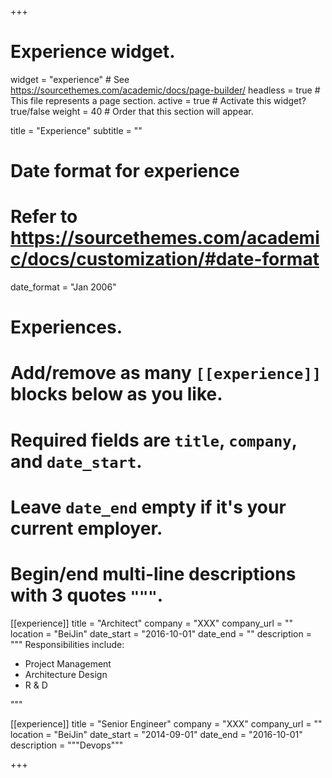 +++
# Experience widget.
widget = "experience"  # See https://sourcethemes.com/academic/docs/page-builder/
headless = true  # This file represents a page section.
active = true  # Activate this widget? true/false
weight = 40  # Order that this section will appear.

title = "Experience"
subtitle = ""

# Date format for experience
#   Refer to https://sourcethemes.com/academic/docs/customization/#date-format
date_format = "Jan 2006"

# Experiences.
#   Add/remove as many `[[experience]]` blocks below as you like.
#   Required fields are `title`, `company`, and `date_start`.
#   Leave `date_end` empty if it's your current employer.
#   Begin/end multi-line descriptions with 3 quotes `"""`.
[[experience]]
  title = "Architect"
  company = "XXX"
  company_url = ""
  location = "BeiJin"
  date_start = "2016-10-01"
  date_end = ""
  description = """
  Responsibilities include:

  * Project Management
  * Architecture Design
  * R & D

  """

[[experience]]
  title = "Senior Engineer"
  company = "XXX"
  company_url = ""
  location = "BeiJin"
  date_start = "2014-09-01"
  date_end = "2016-10-01"
  description = """Devops"""

+++
